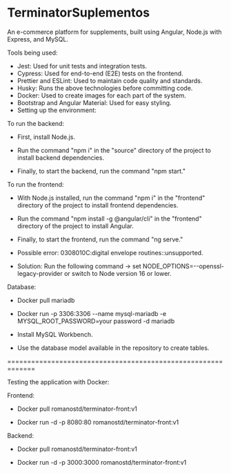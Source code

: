 # TerminatorSuplementos
An e-commerce platform for supplements, built using Angular, Node.js with Express, and MySQL.

Tools being used:

- Jest: Used for unit tests and integration tests.
- Cypress: Used for end-to-end (E2E) tests on the frontend.
- Prettier and ESLint: Used to maintain code quality and standards.
- Husky: Runs the above technologies before committing code.
- Docker: Used to create images for each part of the system.
- Bootstrap and Angular Material: Used for easy styling.
- Setting up the environment:

To run the backend:

- First, install Node.js.

- Run the command "npm i" in the "source" directory of the project to install backend dependencies.

- Finally, to start the backend, run the command "npm start."

To run the frontend:

- With Node.js installed, run the command "npm i" in the "frontend" directory of the project to install frontend dependencies.

- Run the command "npm install -g @angular/cli" in the "frontend" directory of the project to install Angular.

- Finally, to start the frontend, run the command "ng serve."

- Possible error: 0308010C:digital envelope routines::unsupported.

- Solution: Run the following command -> set NODE_OPTIONS=--openssl-legacy-provider or switch to Node version 16 or lower.

Database:

- Docker pull mariadb

- Docker run -p 3306:3306 --name mysql-mariadb -e MYSQL_ROOT_PASSWORD=your password -d mariadb

- Install MySQL Workbench.

- Use the database model available in the repository to create tables.

=============================================================

Testing the application with Docker:

Frontend:

- Docker pull romanostd/terminator-front:v1

- Docker run -d -p 8080:80 romanostd/terminator-front:v1

Backend:

- Docker pull romanostd/terminator-front:v1

- Docker run -d -p 3000:3000 romanostd/terminator-front:v1







